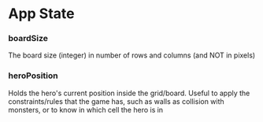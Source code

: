 App State
===

### boardSize
The board size (integer) in number of rows and columns (and NOT in pixels)

### heroPosition
Holds the hero's current position inside the grid/board. Useful to apply the constraints/rules that the game has, such as walls as collision with monsters, or to know in which cell the hero is in
